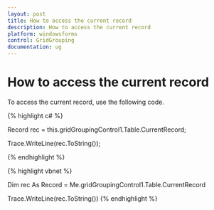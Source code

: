 ```yaml
---
layout: post
title: How to access the current record
description: How to access the current record
platform: windowsforms
control: GridGrouping
documentation: ug
---
```


# How to access the current record

To access the current record, use the following code.


{% highlight c# %}


Record rec = this.gridGroupingControl1.Table.CurrentRecord;

Trace.WriteLine(rec.ToString());

{% endhighlight  %}

{% highlight vbnet %}



Dim rec As Record = Me.gridGroupingControl1.Table.CurrentRecord

Trace.WriteLine(rec.ToString())
{% endhighlight  %}